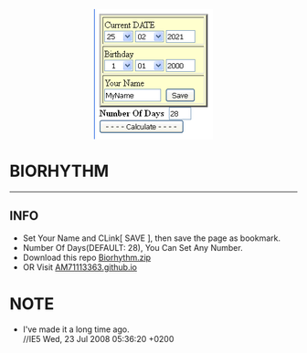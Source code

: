<p align="center">
<img align="center" width="208" height="228" src="https://github.com/AM71113363/Biorhythm/blob/master/info.png">
</p>

# BIORHYTHM
-----

## INFO <br>
* Set Your Name and CLink[ SAVE ], then save the page as bookmark.<br>
* Number Of Days(DEFAULT: 28), You Can Set Any Number.<br>
* Download this repo [Biorhythm.zip](https://github.com/AM71113363/Biorhythm/archive/master,zip)<br>
* OR Visit [AM71113363.github.io](https://AM71113363.github.io/)<br>

# NOTE <br>
* I've made it a long time ago.<br>
//IE5 Wed, 23 Jul 2008 05:36:20 +0200 <br>
